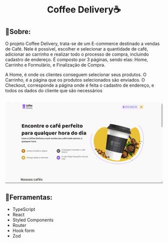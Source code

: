 <h1 align="center">
  Coffee Delivery☕
</h1>

## 🚨Sobre:
O projeto Coffee Delivery, trata-se de um E-commerce destinado a vendas de Café. Nele é possível, escolher e selecionar a quantidade de café, adicionar ao carrinho e realizar todo o processo de compra, incluindo cadastro de endereço. É composto por 3 páginas, sendo elas: Home, Carrinho e Formulário, e Finalização de Compra.

A Home, é onde os clientes conseguem selecionar seus produtos.
O Carrinho, é a página que os produtos selecionados são enviados.
O Checkout, corresponde a página onde é feita o cadastro de endereço, e todos os dados do cliente que são necessários 

##

<img src="./src/assets/coffee-delivery.gif"/>

## 🔨Ferramentas:
 - TypeScript
 - React
 - Styled Components
 - Router
 - Hook form
 - Zod
